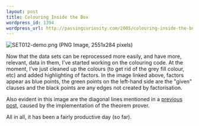 ```yaml
--- 
layout: post
title: Colouring Inside the Box
wordpress_id: 1394
wordpress_url: http://passingcuriosity.com/2005/colouring-inside-the-box/
---
```


![SET012-demo.png (PNG Image, 2551x284 pixels)](/matrix/developing/SET012-demo.png)

Now that the data sets can be reprocessed more easily, and have more,
relevant, data in them, I've started working on the colouring code. At the
moment, I've just cleaned up the colours (to get rid of the grey fill colour,
etc) and added highlighting of factors. In the image linked above, factors
appear as blue points, the green points on the left-hand side are the "given"
clauses and the black points are any edges not created by factorisation.

Also evident in this image are the diagonal lines mentioned in a [previous
post](/2005/the-end-is-nigh-or-at-least-in-sight/), caused by the
implementation of the theorem prover.

All in all, it has been a fairly productive day (so far).
